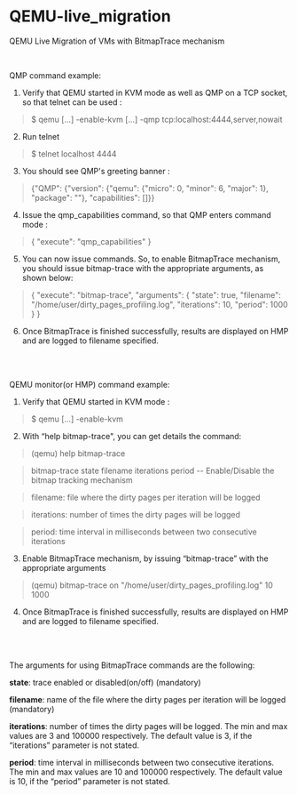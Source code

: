 # QEMU-live_migration
QEMU Live Migration of VMs with BitmapTrace mechanism

<br />

QMP  command example: 

1) Verify that QEMU started in KVM mode as well as QMP on a TCP socket, so that telnet can be used : 

  > $ qemu […] -enable-kvm […] -qmp tcp:localhost:4444,server,nowait 

2) Run telnet 

> $ telnet localhost 4444 

3) You should see QMP's greeting banner : 

> {"QMP": {"version": {"qemu": {"micro": 0, "minor": 6, "major": 1}, "package": ""}, "capabilities": []}}

4) Issue the qmp_capabilities command, so that QMP enters command mode : 

> { "execute": "qmp_capabilities" }  

5) You can now issue commands. So, to enable BitmapTrace mechanism, you should issue  bitmap-trace with the appropriate arguments, as shown below: 

> { "execute": "bitmap-trace", "arguments": { "state": true, "filename": "/home/user/dirty_pages_profiling.log", "iterations": 10, "period": 1000 } } 

6) Once BitmapTrace is finished successfully, results are displayed on HMP and are logged to filename specified. 

<br />
<br />

QEMU monitor(or HMP) command example: 

1) Verify that QEMU started in KVM mode : 

> $ qemu […] -enable-kvm 

2) With “help bitmap-trace", you can get details the command: 

> (qemu) help bitmap-trace  

> bitmap-trace state filename iterations period -- Enable/Disable the bitmap tracking mechanism 

>   filename: file where the dirty pages per iteration will be logged 

>   iterations: number of times the dirty pages will be logged 

>   period: time interval in milliseconds between two consecutive iterations 

3) Enable BitmapTrace mechanism, by issuing “bitmap-trace” with the appropriate arguments 

> (qemu) bitmap-trace on "/home/user/dirty_pages_profiling.log" 10 1000 

4) Once BitmapTrace is finished successfully, results are displayed on HMP and are logged to filename specified. 

<br />
<br />

The arguments for using BitmapTrace commands are the following: 

**state**: trace enabled or disabled(on/off) (mandatory) 

**filename**: name of the file where the dirty pages per iteration will be logged (mandatory) 

**iterations**: number of times the dirty pages will be logged. The min and max values are 3 and 100000 respectively. The default value is 3, if the “iterations” parameter is not stated. 

**period**: time interval in milliseconds between two consecutive iterations. The min and max values are 10 and 100000 respectively. The default value is 10, if the “period” parameter is not stated. 
